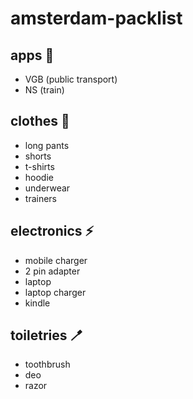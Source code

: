 # amsterdam-packlist

## apps 📱 

- VGB (public transport)
- NS (train)

## clothes 👕 

- long pants
- shorts
- t-shirts
- hoodie
- underwear
- trainers

## electronics ⚡️ 

- mobile charger
- 2 pin adapter
- laptop
- laptop charger
- kindle

## toiletries 🪥 

- toothbrush
- deo
- razor
